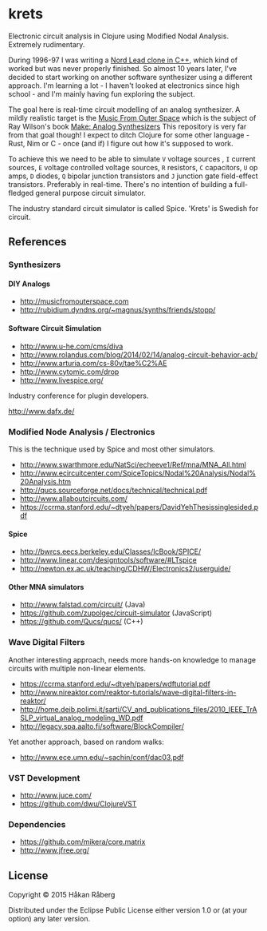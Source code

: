 # krets

Electronic circuit analysis in Clojure using Modified Nodal Analysis. Extremely rudimentary.

During 1996-97 I was writing a [Nord Lead clone in C++](http://www.student.nada.kth.se/~raberg/vl),  which kind of worked but was never properly finished. So almost 10 years later, I've decided to start working on another software synthesizer using a different approach. I'm learning a lot - I haven't looked at electronics since high school - and I'm mainly having fun exploring the subject.

The goal here is real-time circuit modelling of an analog synthesizer. A mildly realistic target is the [Music From Outer Space](http://www.musicfromouterspace.com/analogsynth_new/NOISETOASTER/NOISETOASTER.php) which is the subject of Ray Wilson's book [Make: Analog Synthesizers](http://www.makershed.com/products/make-analog-synthesizers) This repository is very far from that goal though! I expect to ditch Clojure for some other language - Rust, Nim or C - once (and if) I figure out how it's supposed to work.

To achieve this we need to be able to simulate `V` voltage sources , `I` current sources, `E` voltage controlled voltage sources, `R` resistors, `C` capacitors, `U` op amps, `D` diodes, `Q` bipolar junction transistors and `J` junction gate field-effect transistors. Preferably in real-time. There's no intention of building a full-fledged general purpose circuit simulator.

The industry standard circuit simulator is called Spice. 'Krets' is Swedish for circuit.

## References

### Synthesizers

#### DIY Analogs

* http://musicfromouterspace.com
* http://rubidium.dyndns.org/~magnus/synths/friends/stopp/

#### Software Circuit Simulation

* http://www.u-he.com/cms/diva
* http://www.rolandus.com/blog/2014/02/14/analog-circuit-behavior-acb/
* http://www.arturia.com/cs-80v/tae%C2%AE
* http://www.cytomic.com/drop
* http://www.livespice.org/

Industry conference for plugin developers.

http://www.dafx.de/

### Modified Node Analysis / Electronics

This is the technique used by Spice and most other simulators.

* http://www.swarthmore.edu/NatSci/echeeve1/Ref/mna/MNA_All.html
* http://www.ecircuitcenter.com/SpiceTopics/Nodal%20Analysis/Nodal%20Analysis.htm
* http://qucs.sourceforge.net/docs/technical/technical.pdf
* http://www.allaboutcircuits.com/
* https://ccrma.stanford.edu/~dtyeh/papers/DavidYehThesissinglesided.pdf

#### Spice

* http://bwrcs.eecs.berkeley.edu/Classes/IcBook/SPICE/
* http://www.linear.com/designtools/software/#LTspice
* http://newton.ex.ac.uk/teaching/CDHW/Electronics2/userguide/

#### Other MNA simulators

* http://www.falstad.com/circuit/ (Java)
* https://github.com/zupolgec/circuit-simulator (JavaScript)
* https://github.com/Qucs/qucs/ (C++)

### Wave Digital Filters

Another interesting approach, needs more hands-on knowledge to manage circuits with multiple non-linear elements.

* https://ccrma.stanford.edu/~dtyeh/papers/wdftutorial.pdf
* http://www.nireaktor.com/reaktor-tutorials/wave-digital-filters-in-reaktor/
* http://home.deib.polimi.it/sarti/CV_and_publications_files/2010_IEEE_TrASLP_virtual_analog_modeling_WD.pdf
* http://legacy.spa.aalto.fi/software/BlockCompiler/

Yet another approach, based on random walks:

* http://www.ece.umn.edu/~sachin/conf/dac03.pdf

### VST Development

* http://www.juce.com/
* https://github.com/dwu/ClojureVST

### Dependencies

* https://github.com/mikera/core.matrix
* http://www.jfree.org/

## License

Copyright © 2015 Håkan Råberg

Distributed under the Eclipse Public License either version 1.0 or (at
your option) any later version.
